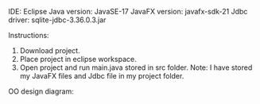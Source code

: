 IDE: Eclipse
Java version: JavaSE-17
JavaFX version: javafx-sdk-21
Jdbc driver: sqlite-jdbc-3.36.0.3.jar

Instructions:
1.	Download project.
2.	Place project in eclipse workspace.
3.	Open project and run main.java stored in src folder.
Note: I have stored my JavaFX files and Jdbc file in my project folder.

OO design diagram:


